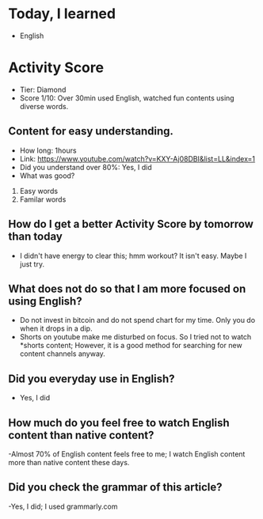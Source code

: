 # Today, I learned 
- English

# Activity Score
- Tier: Diamond
- Score 1/10: Over 30min used English, watched fun contents using diverse words.

## Content for easy understanding.
- How long: 1hours
- Link: https://www.youtube.com/watch?v=KXY-Aj08DBI&list=LL&index=1
- Did you understand over 80%:  Yes, I did
- What was good?
1. Easy words
2. Familar words

## How do I get a better Activity Score by tomorrow than today
- I didn't have energy to clear this; hmm workout? It isn't easy. Maybe I just try.

## What does not do so that I am more focused on using English?
- Do not invest in bitcoin and do not spend chart for my time. Only you do when it drops in a dip.
- Shorts on youtube make me disturbed on focus. So I tried not to watch *shorts content; However, it is a good method for searching for new content channels anyway.

## Did you everyday use in English?
- Yes, I did

## How much do you feel free to watch English content than native content?
-Almost 70% of English content feels free to me; I watch English content more than native content these days.

## Did you check the grammar of this article?
-Yes, I did; I used grammarly.com 
